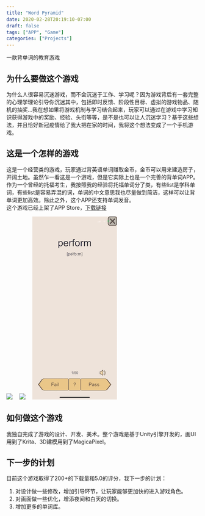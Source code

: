 ```yaml
---
title: "Word Pyramid"
date: 2020-02-28T20:19:10-07:00
draft: false
tags: ["APP", "Game"]
categories: ["Projects"]
---
```

一款背单词的教育游戏

<!--more-->
## 为什么要做这个游戏
为什么人很容易沉迷游戏，而不会沉迷于工作、学习呢？因为游戏背后有一套完整的心理学理论引导你沉迷其中，包括即时反馈、阶段性目标、虚拟的游戏物品、随机的抽奖...我在想如果将游戏机制与学习结合起来，玩家可以通过在游戏中学习知识获得游戏中的奖励、经验、头衔等等，是不是也可以让人沉迷学习？基于这些想法，并且恰好新冠疫情给了我大把在家的时间，我将这个想法变成了一个手机游戏。
## 这是一个怎样的游戏
这是一个经营类的游戏，玩家通过背英语单词赚取金币，金币可以用来建造房子，开阔土地。虽然乍一看这是一个游戏，但是它实际上也是一个完善的背单词APP。作为一个曾经的托福考生，我按照我的经验将托福单词分了类，有些list是学科单词，有些list是容易弄混的词，单词的中文意思我也尽量做到简洁，这样可以让背单词更加高效。除此之外，这个APP还支持单词发音。  
这个游戏已经上架了APP Store，[下载链接](https://apps.apple.com/us/app/word-pyramid/id1500563600)  

![](https://raw.githubusercontent.com/shuaiqifeiyang/Tiramisu/main/content/posts/projects/img/1.gif)&emsp;
![](https://raw.githubusercontent.com/shuaiqifeiyang/Tiramisu/main/content/posts/projects/img/2.gif)&emsp;
![](https://raw.githubusercontent.com/shuaiqifeiyang/Tiramisu/main/content/posts/projects/img/3.gif)&emsp;
## 如何做这个游戏
我独自完成了游戏的设计、开发、美术。整个游戏是基于Unity引擎开发的，画UI用到了Krita、3D建模用到了MagicaPixel。
## 下一步的计划
目前这个游戏取得了200+的下载量和5.0的评分，我下一步的计划：
1. 对设计做一些修改，增加引导环节，让玩家能够更加快的进入游戏角色。
2. 对画面做一些优化，增添夜间和白天的切换。
3. 增加更多的单词库。